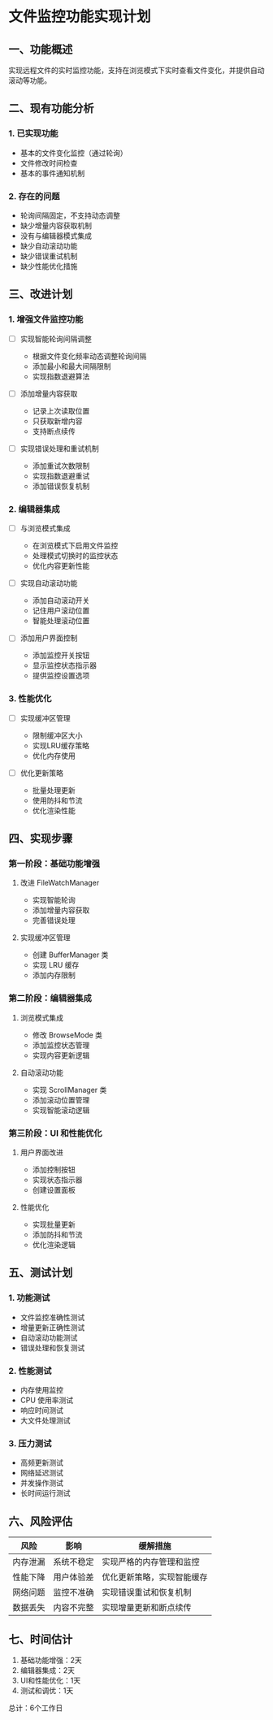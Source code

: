 # 文件监控功能实现计划

## 一、功能概述

实现远程文件的实时监控功能，支持在浏览模式下实时查看文件变化，并提供自动滚动等功能。

## 二、现有功能分析

### 1. 已实现功能
- 基本的文件变化监控（通过轮询）
- 文件修改时间检查
- 基本的事件通知机制

### 2. 存在的问题
- 轮询间隔固定，不支持动态调整
- 缺少增量内容获取机制
- 没有与编辑器模式集成
- 缺少自动滚动功能
- 缺少错误重试机制
- 缺少性能优化措施

## 三、改进计划

### 1. 增强文件监控功能
- [ ] 实现智能轮询间隔调整
  - 根据文件变化频率动态调整轮询间隔
  - 添加最小和最大间隔限制
  - 实现指数退避算法

- [ ] 添加增量内容获取
  - 记录上次读取位置
  - 只获取新增内容
  - 支持断点续传

- [ ] 实现错误处理和重试机制
  - 添加重试次数限制
  - 实现指数退避重试
  - 添加错误恢复机制

### 2. 编辑器集成
- [ ] 与浏览模式集成
  - 在浏览模式下启用文件监控
  - 处理模式切换时的监控状态
  - 优化内容更新性能

- [ ] 实现自动滚动功能
  - 添加自动滚动开关
  - 记住用户滚动位置
  - 智能处理滚动位置

- [ ] 添加用户界面控制
  - 添加监控开关按钮
  - 显示监控状态指示器
  - 提供监控设置选项

### 3. 性能优化
- [ ] 实现缓冲区管理
  - 限制缓冲区大小
  - 实现LRU缓存策略
  - 优化内存使用

- [ ] 优化更新策略
  - 批量处理更新
  - 使用防抖和节流
  - 优化渲染性能

## 四、实现步骤

### 第一阶段：基础功能增强
1. 改进 FileWatchManager
   - 实现智能轮询
   - 添加增量内容获取
   - 完善错误处理

2. 实现缓冲区管理
   - 创建 BufferManager 类
   - 实现 LRU 缓存
   - 添加内存限制

### 第二阶段：编辑器集成
1. 浏览模式集成
   - 修改 BrowseMode 类
   - 添加监控状态管理
   - 实现内容更新逻辑

2. 自动滚动功能
   - 实现 ScrollManager 类
   - 添加滚动位置管理
   - 实现智能滚动逻辑

### 第三阶段：UI 和性能优化
1. 用户界面改进
   - 添加控制按钮
   - 实现状态指示器
   - 创建设置面板

2. 性能优化
   - 实现批量更新
   - 添加防抖和节流
   - 优化渲染逻辑

## 五、测试计划

### 1. 功能测试
- 文件监控准确性测试
- 增量更新正确性测试
- 自动滚动功能测试
- 错误处理和恢复测试

### 2. 性能测试
- 内存使用监控
- CPU 使用率测试
- 响应时间测试
- 大文件处理测试

### 3. 压力测试
- 高频更新测试
- 网络延迟测试
- 并发操作测试
- 长时间运行测试

## 六、风险评估

| 风险 | 影响 | 缓解措施 |
|------|------|----------|
| 内存泄漏 | 系统不稳定 | 实现严格的内存管理和监控 |
| 性能下降 | 用户体验差 | 优化更新策略，实现智能缓存 |
| 网络问题 | 监控不准确 | 实现错误重试和恢复机制 |
| 数据丢失 | 内容不完整 | 实现增量更新和断点续传 |

## 七、时间估计

1. 基础功能增强：2天
2. 编辑器集成：2天
3. UI和性能优化：1天
4. 测试和调优：1天

总计：6个工作日 